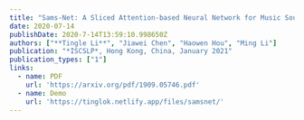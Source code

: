 ```yaml
---
title: "Sams-Net: A Sliced Attention-based Neural Network for Music Source Separation"
date: 2020-07-14
publishDate: 2020-7-14T13:59:10.998650Z
authors: ["**Tingle Li**", "Jiawei Chen", "Haowen Hou", "Ming Li"]
publication: "*ISCSLP*, Hong Kong, China, January 2021"
publication_types: ["1"]
links:
  - name: PDF
    url: 'https://arxiv.org/pdf/1909.05746.pdf'
  - name: Demo
    url: 'https://tinglok.netlify.app/files/samsnet/'
---
```


